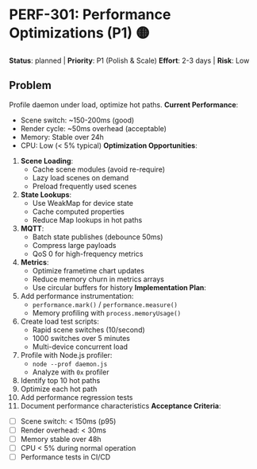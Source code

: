 # PERF-301: Performance Optimizations (P1) 🟡

**Status**: planned | **Priority**: P1 (Polish & Scale)
**Effort**: 2-3 days | **Risk**: Low

## Problem

Profile daemon under load, optimize hot paths.
**Current Performance**:

- Scene switch: ~150-200ms (good)
- Render cycle: ~50ms overhead (acceptable)
- Memory: Stable over 24h
- CPU: Low (< 5% typical)
  **Optimization Opportunities**:

1. **Scene Loading**:
   - Cache scene modules (avoid re-require)
   - Lazy load scenes on demand
   - Preload frequently used scenes
2. **State Lookups**:
   - Use WeakMap for device state
   - Cache computed properties
   - Reduce Map lookups in hot paths
3. **MQTT**:
   - Batch state publishes (debounce 50ms)
   - Compress large payloads
   - QoS 0 for high-frequency metrics
4. **Metrics**:
   - Optimize frametime chart updates
   - Reduce memory churn in metrics arrays
   - Use circular buffers for history
     **Implementation Plan**:
5. Add performance instrumentation:
   - `performance.mark()` / `performance.measure()`
   - Memory profiling with `process.memoryUsage()`
6. Create load test scripts:
   - Rapid scene switches (10/second)
   - 1000 switches over 5 minutes
   - Multi-device concurrent load
7. Profile with Node.js profiler:
   - `node --prof daemon.js`
   - Analyze with `0x` profiler
8. Identify top 10 hot paths
9. Optimize each hot path
10. Add performance regression tests
11. Document performance characteristics
    **Acceptance Criteria**:

- [ ] Scene switch: < 150ms (p95)
- [ ] Render overhead: < 30ms
- [ ] Memory stable over 48h
- [ ] CPU < 5% during normal operation
- [ ] Performance tests in CI/CD

